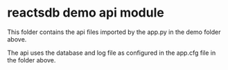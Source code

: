 
reactsdb demo api module
========================

This folder contains the api files imported by the app.py in the demo folder above.

The api uses the database and log file as configured in the app.cfg file in the folder above.



